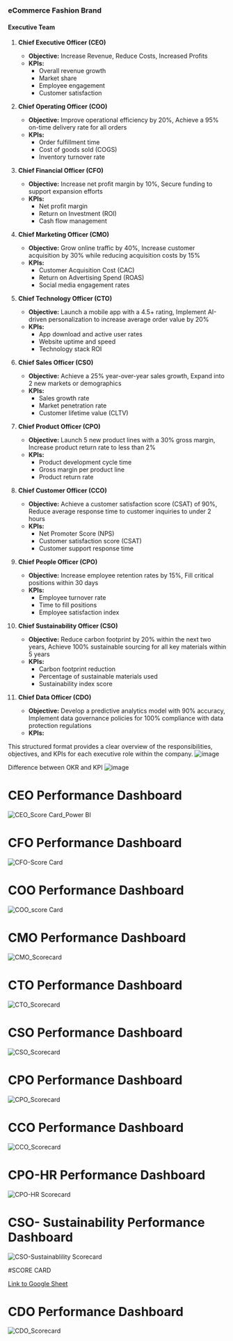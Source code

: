 ### eCommerce Fashion Brand

#### Executive Team

1. **Chief Executive Officer (CEO)**
   - **Objective:** Increase Revenue, Reduce Costs, Increased Profits
   - **KPIs:**
     - Overall revenue growth
     - Market share
     - Employee engagement
     - Customer satisfaction

2. **Chief Operating Officer (COO)**
   - **Objective:** Improve operational efficiency by 20%, Achieve a 95% on-time delivery rate for all orders
   - **KPIs:**
     - Order fulfillment time
     - Cost of goods sold (COGS)
     - Inventory turnover rate

3. **Chief Financial Officer (CFO)**
   - **Objective:** Increase net profit margin by 10%, Secure funding to support expansion efforts
   - **KPIs:**
     - Net profit margin
     - Return on Investment (ROI)
     - Cash flow management

4. **Chief Marketing Officer (CMO)**
   - **Objective:** Grow online traffic by 40%, Increase customer acquisition by 30% while reducing acquisition costs by 15%
   - **KPIs:**
     - Customer Acquisition Cost (CAC)
     - Return on Advertising Spend (ROAS)
     - Social media engagement rates

5. **Chief Technology Officer (CTO)**
   - **Objective:** Launch a mobile app with a 4.5+ rating, Implement AI-driven personalization to increase average order value by 20%
   - **KPIs:**
     - App download and active user rates
     - Website uptime and speed
     - Technology stack ROI

6. **Chief Sales Officer (CSO)**
   - **Objective:** Achieve a 25% year-over-year sales growth, Expand into 2 new markets or demographics
   - **KPIs:**
     - Sales growth rate
     - Market penetration rate
     - Customer lifetime value (CLTV)

7. **Chief Product Officer (CPO)**
   - **Objective:** Launch 5 new product lines with a 30% gross margin, Increase product return rate to less than 2%
   - **KPIs:**
     - Product development cycle time
     - Gross margin per product line
     - Product return rate

8. **Chief Customer Officer (CCO)**
   - **Objective:** Achieve a customer satisfaction score (CSAT) of 90%, Reduce average response time to customer inquiries to under 2 hours
   - **KPIs:**
     - Net Promoter Score (NPS)
     - Customer satisfaction score (CSAT)
     - Customer support response time

9. **Chief People Officer (CPO)**
   - **Objective:** Increase employee retention rates by 15%, Fill critical positions within 30 days
   - **KPIs:**
     - Employee turnover rate
     - Time to fill positions
     - Employee satisfaction index

10. **Chief Sustainability Officer (CSO)**
    - **Objective:** Reduce carbon footprint by 20% within the next two years, Achieve 100% sustainable sourcing for all key materials within 5 years
    - **KPIs:**
      - Carbon footprint reduction
      - Percentage of sustainable materials used
      - Sustainability index score

11. **Chief Data Officer (CDO)**
    - **Objective:** Develop a predictive analytics model with 90% accuracy, Implement data governance policies for 100% compliance with data protection regulations
    - **KPIs:**
   
      		
This structured format provides a clear overview of the responsibilities, objectives, and KPIs for each executive role within the company.
![image](https://github.com/Dillipmeher/Project/assets/143451788/a6eefc17-bb5e-4ca8-ba17-74d3b1f3d729)

Difference between OKR and KPI
![image](https://github.com/Dillipmeher/Project/assets/143451788/d542360e-cc03-4dd1-9fd4-393d7a1aba91)

# CEO Performance Dashboard

![CEO_Score Card_Power BI](https://github.com/Dillipmeher/E-commerce_Fashion_Project-PowerBI/assets/143451788/ae55becc-b21b-47d2-9cf1-057ff061f67b)




# CFO Performance Dashboard

![CFO-Score Card](https://github.com/Dillipmeher/E-commerce_Fashion_Project-PowerBI/assets/143451788/6df34e55-b24b-4b7f-a65f-488a2ec7674b)




# COO Performance Dashboard

![COO_score Card](https://github.com/Dillipmeher/E-commerce_Fashion_Project-PowerBI/assets/143451788/d1973407-aab2-4844-a169-e9a08d79a630)


# CMO Performance Dashboard

![CMO_Scorecard](https://github.com/Dillipmeher/E-commerce_Fashion_Project-PowerBI/assets/143451788/9fc78024-060d-456c-848f-970ad6668bc6)





# CTO Performance Dashboard

![CTO_Scorecard](https://github.com/Dillipmeher/E-commerce_Fashion_Project-PowerBI/assets/143451788/861ada4e-331a-4e9c-9881-7e80870c4aee)




# CSO Performance Dashboard

![CSO_Scorecard](https://github.com/Dillipmeher/E-commerce_Fashion_Project-PowerBI/assets/143451788/3a024f86-b8f7-4e76-b46d-432edb40ed69)





# CPO Performance Dashboard

![CPO_Scorecard](https://github.com/Dillipmeher/E-commerce_Fashion_Project-PowerBI/assets/143451788/66f0ffd3-bb64-4b91-8926-fc6c639950d4)





# CCO Performance Dashboard

![CCO_Scorecard](https://github.com/Dillipmeher/E-commerce_Fashion_Project-PowerBI/assets/143451788/5a3be883-b5db-4e1b-aafb-ab4bc3895ad8)





# CPO-HR Performance Dashboard

![CPO-HR Scorecard](https://github.com/Dillipmeher/E-commerce_Fashion_Project-PowerBI/assets/143451788/923259b1-3339-46a2-a36c-b3d9ab74cb7d)





# CSO- Sustainability Performance Dashboard

![CSO-Sustainablility Scorecard](https://github.com/Dillipmeher/E-commerce_Fashion_Project-PowerBI/assets/143451788/2ce1b2e2-8db7-45bc-b62e-e53a3a7ef79f)

#SCORE CARD

[Link to Google Sheet](https://docs.google.com/spreadsheets/d/1JAESs27lEAeNixyaPPUeK0tfocdIJc4Y/edit#gid=73245975)







# CDO Performance Dashboard

![CDO_Scorecard](https://github.com/Dillipmeher/E-commerce_Fashion_Project-PowerBI/assets/143451788/dae138d0-0299-4340-86ce-e319fd350f51)



